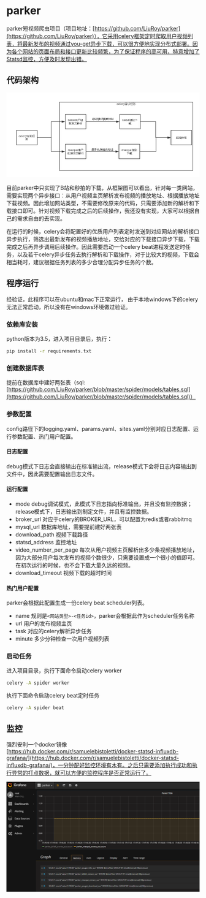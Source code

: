 # parker

parker短视频爬虫项目（项目地址：[https://github.com/LiuRoy/parker](https://github.com/LiuRoy/parker)），它采用celery框架定时爬取用户视频列表，将最新发布的视频通过you-get异步下载，可以很方便地实现分布式部署。因为各个网站的页面布局和接口更新比较频繁，为了保证程序的高可用，特意增加了Statsd监控，方便及时发现出错。

## 代码架构

![代码架构](./doc/parker.png)

目前parker中只实现了B站和秒拍的下载，从框架图可以看出，针对每一类网站，需要实现两个异步接口：从用户视频主页解析发布视频的播放地址、根据播放地址下载视频。因此增加网站类型，不需要修改原来的代码，只需要添加新的解析和下载接口即可。针对视频下载完成之后的后续操作，我还没有实现，大家可以根据自己的需求自由的去实现。

在运行的时候，celery会将配置好的优质用户列表定时发送到对应网站的解析接口异步执行，筛选出最新发布的视频播放地址，交给对应的下载接口异步下载，下载完成之后再异步调用后续操作。因此需要启动一个celery beat进程发送定时任务，以及若干celery异步任务去执行解析和下载操作，对于比较大的视频，下载会相当耗时，建议根据任务列表的多少合理分配异步任务的个数。

## 程序运行

经验证，此程序可以在ubuntu和mac下正常运行， 由于本地windows下的celery无法正常启动，所以没有在windows环境做过验证。

### 依赖库安装

python版本为3.5，进入项目目录后，执行：

```bash
pip install -r requirements.txt
```

### 创建数据库表

提前在数据库中建好两张表（sql: [https://github.com/LiuRoy/parker/blob/master/spider/models/tables.sql](https://github.com/LiuRoy/parker/blob/master/spider/models/tables.sql)）

### 参数配置

config路径下的logging.yaml、params.yaml、sites.yaml分别对应日志配置、运行参数配置、热门用户配置。

#### 日志配置

debug模式下日志会直接输出在标准输出流，release模式下会将日志内容输出到文件中，因此需要配置输出日志文件。

#### 运行配置

+ mode debug调试模式，此模式下日志指向标准输出，并且没有监控数据；release模式下，日志输出到制定文件，并且有监控数据。
+ broker_url 对应于celery的BROKER_URL，可以配置为redis或者rabbitmq
+ mysql_url 数据库地址，需要提前建好两张表
+ download_path 视频下载路径
+ statsd_address 监控地址
+ video_number_per_page 每次从用户视频主页解析出多少条视频播放地址，因为大部分用户每次发布的视频个数很少，只需要设置成一个很小的值即可。在初次运行的时候，也不会下载大量久远的视频。
+ download_timeout 视频下载的超时时间

#### 热门用户配置

parker会根据此配置生成一份celery beat scheduler列表。

+ name 规则是`<网站类型>-<任务id>`，parker会根据此作为scheduler任务名称
+ url 用户的发布视频主页
+ task 对应的celery解析异步任务
+ minute 多少分钟检查一次用户视频列表

### 启动任务

进入项目目录，执行下面命令启动celery worker

```bash
celery -A spider worker
```

执行下面命令启动celery beat定时任务

```bash
celery -A spider beat
```

## 监控

强烈安利一个docker镜像 [https://hub.docker.com/r/samuelebistoletti/docker-statsd-influxdb-grafana/](https://hub.docker.com/r/samuelebistoletti/docker-statsd-influxdb-grafana/)，一分钟配好监控环境有木有。之后只需要添加执行成功和执行异常的打点数据，就可以方便的监控程序是否正常运行了。

![监控](./doc/jiankong.png)